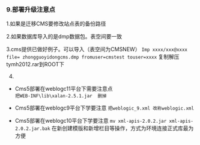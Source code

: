 ### 9.部署升级注意点

1.如果是迁移CMS要修改站点表的备份路径 
2.如果数据库导入的是dmp数据包。表空间要一致 
3.cms提供已做好例子。可以导入（表空间为CMSNEW）
`Imp xxxx/xxx@xxxx file= zhongguoyidongcms.dmp fromuser=cmstest touser=xxxx`
复制解压tymh2012.rar到ROOT下

4.
* Cms5部署在weblogc11平台下需要注意点  
`把WEB-INF\lib\xalan-2.5.1.jar  删掉`   
* Cms5部署在weblogc9平台下学要注意
`把weblogic_9.xml 改称weblogic.xml`
* Cms5部署在weblogc10平台下学要注意
`mv xml-apis-2.0.2.jar xml-apis-2.0.2.jar.bak`
在新创建模版和新增栏目等操作，方式为环境连接正式库最为方便

